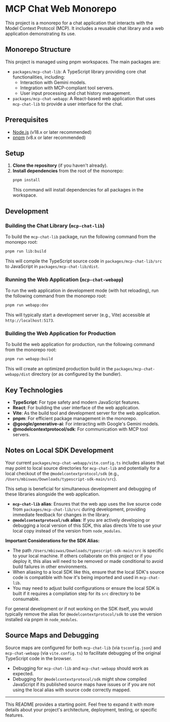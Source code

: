 # MCP Chat Web Monorepo

This project is a monorepo for a chat application that interacts with the Model Context Protocol (MCP).
It includes a reusable chat library and a web application demonstrating its use.

## Monorepo Structure

This project is managed using pnpm workspaces. The main packages are:

- `packages/mcp-chat-lib`: A TypeScript library providing core chat functionalities, including:
  - Interaction with Gemini models.
  - Integration with MCP-compliant tool servers.
  - User input processing and chat history management.
- `packages/mcp-chat-webapp`: A React-based web application that uses `mcp-chat-lib` to provide a user interface for the chat.

## Prerequisites

- [Node.js](https://nodejs.org/) (v18.x or later recommended)
- [pnpm](https://pnpm.io/) (v8.x or later recommended)

## Setup

1.  **Clone the repository** (if you haven't already).
2.  **Install dependencies** from the root of the monorepo:
    ```bash
    pnpm install
    ```
    This command will install dependencies for all packages in the workspace.

## Development

### Building the Chat Library (`mcp-chat-lib`)

To build the `mcp-chat-lib` package, run the following command from the monorepo root:

```bash
pnpm run lib:build
```
This will compile the TypeScript source code in `packages/mcp-chat-lib/src` to JavaScript in `packages/mcp-chat-lib/dist`.

### Running the Web Application (`mcp-chat-webapp`)

To run the web application in development mode (with hot reloading), run the following command from the monorepo root:

```bash
pnpm run webapp:dev
```
This will typically start a development server (e.g., Vite) accessible at `http://localhost:5173`.

### Building the Web Application for Production

To build the web application for production, run the following command from the monorepo root:

```bash
pnpm run webapp:build
```
This will create an optimized production build in the `packages/mcp-chat-webapp/dist` directory (or as configured by the bundler).

## Key Technologies

- **TypeScript**: For type safety and modern JavaScript features.
- **React**: For building the user interface of the web application.
- **Vite**: As the build tool and development server for the web application.
- **pnpm**: For efficient package management in the monorepo.
- **@google/generative-ai**: For interacting with Google's Gemini models.
- **@modelcontextprotocol/sdk**: For communication with MCP tool servers.

## Notes on Local SDK Development

Your current `packages/mcp-chat-webapp/vite.config.ts` includes aliases that may point to local source directories for `mcp-chat-lib` and potentially for a local checkout of the `@modelcontextprotocol/sdk` (e.g., `/Users/mbiswas/Downloads/typescript-sdk-main/src`).

This setup is beneficial for simultaneous development and debugging of these libraries alongside the web application.

- **`mcp-chat-lib` alias**: Ensures that the web app uses the live source code from `packages/mcp-chat-lib/src` during development, providing immediate feedback for changes in the library.
- **`@modelcontextprotocol/sdk` alias**: If you are actively developing or debugging a local version of this SDK, this alias directs Vite to use your local copy instead of the version from `node_modules`.

**Important Considerations for the SDK Alias:**
- The path `/Users/mbiswas/Downloads/typescript-sdk-main/src` is specific to your local machine. If others collaborate on this project or if you deploy it, this alias will need to be removed or made conditional to avoid build failures in other environments.
- When aliasing to a local SDK like this, ensure that the local SDK's source code is compatible with how it's being imported and used in `mcp-chat-lib`.
- You may need to adjust build configurations or ensure the local SDK is built if it requires a compilation step for its `src` directory to be consumable.

For general development or if not working on the SDK itself, you would typically remove the alias for `@modelcontextprotocol/sdk` to use the version installed via pnpm in `node_modules`.

## Source Maps and Debugging

Source maps are configured for both `mcp-chat-lib` (via `tsconfig.json`) and `mcp-chat-webapp` (via `vite.config.ts`) to facilitate debugging of the original TypeScript code in the browser.

- Debugging for `mcp-chat-lib` and `mcp-chat-webapp` should work as expected.
- Debugging for `@modelcontextprotocol/sdk` might show compiled JavaScript if its published source maps have issues or if you are not using the local alias with source code correctly mapped.

---

This README provides a starting point. Feel free to expand it with more details about your project's architecture, deployment, testing, or specific features. 